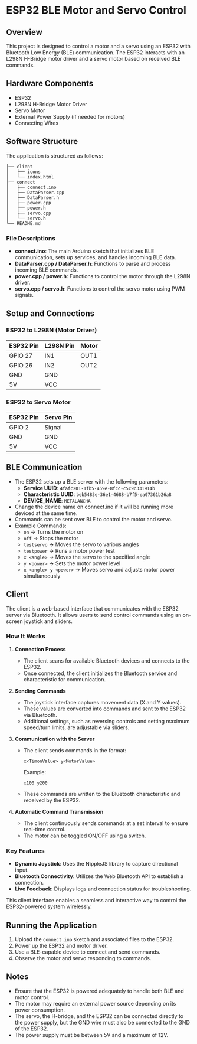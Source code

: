 # ESP32 BLE Motor and Servo Control

## Overview
This project is designed to control a motor and a servo using an ESP32 with Bluetooth Low Energy (BLE) communication. The ESP32 interacts with an L298N H-Bridge motor driver and a servo motor based on received BLE commands.

## Hardware Components
- ESP32
- L298N H-Bridge Motor Driver
- Servo Motor
- External Power Supply (if needed for motors)
- Connecting Wires

## Software Structure
The application is structured as follows:

```
├── client
│   ├── icons
│   └── index.html
├── connect
│   ├── connect.ino
│   ├── DataParser.cpp
│   ├── DataParser.h
│   ├── power.cpp
│   ├── power.h
│   ├── servo.cpp
│   └── servo.h
└── README.md
```

### File Descriptions
- **connect.ino**: The main Arduino sketch that initializes BLE communication, sets up services, and handles incoming BLE data.
- **DataParser.cpp / DataParser.h**: Functions to parse and process incoming BLE commands.
- **power.cpp / power.h**: Functions to control the motor through the L298N driver.
- **servo.cpp / servo.h**: Functions to control the servo motor using PWM signals.

## Setup and Connections

### ESP32 to L298N (Motor Driver)
| ESP32 Pin | L298N Pin |   Motor   |
|-----------|-----------|-----------|
| GPIO 27   | IN1       | OUT1      |
| GPIO 26   | IN2       | OUT2      |
| GND       | GND       |           |
| 5V        | VCC       |           |

### ESP32 to Servo Motor
| ESP32 Pin | Servo Pin  |
|-----------|-----------|
| GPIO 2    | Signal    |
| GND       | GND       |
| 5V        | VCC       |

## BLE Communication
- The ESP32 sets up a BLE server with the following parameters:
  - **Service UUID**: `4fafc201-1fb5-459e-8fcc-c5c9c331914b`
  - **Characteristic UUID**: `beb5483e-36e1-4688-b7f5-ea07361b26a8`
  - **DEVICE_NAME**: `METALANCHA`
- Change the device name on connect.ino if it will be running more deviced at the same time.
- Commands can be sent over BLE to control the motor and servo.
- Example Commands:
  - `on` → Turns the motor on
  - `off` → Stops the motor
  - `testservo` → Moves the servo to various angles
  - `testpower` → Runs a motor power test
  - `x <angle>` → Moves the servo to the specified angle
  - `y <power>` → Sets the motor power level
  - `x <angle> y <power>` → Moves servo and adjusts motor power simultaneously

## Client

The client is a web-based interface that communicates with the ESP32 server via Bluetooth. It allows users to send control commands using an on-screen joystick and sliders.

### How It Works

1. **Connection Process**
   - The client scans for available Bluetooth devices and connects to the ESP32.
   - Once connected, the client initializes the Bluetooth service and characteristic for communication.

2. **Sending Commands**
   - The joystick interface captures movement data (X and Y values).
   - These values are converted into commands and sent to the ESP32 via Bluetooth.
   - Additional settings, such as reversing controls and setting maximum speed/turn limits, are adjustable via sliders.

3. **Communication with the Server**
   - The client sends commands in the format:
     ```
     x<TimonValue> y<MotorValue>
     ```
     Example:
     ```
     x100 y200
     ```
   - These commands are written to the Bluetooth characteristic and received by the ESP32.

4. **Automatic Command Transmission**
   - The client continuously sends commands at a set interval to ensure real-time control.
   - The motor can be toggled ON/OFF using a switch.

### Key Features

- **Dynamic Joystick**: Uses the NippleJS library to capture directional input.
- **Bluetooth Connectivity**: Utilizes the Web Bluetooth API to establish a connection.
- **Live Feedback**: Displays logs and connection status for troubleshooting.

This client interface enables a seamless and interactive way to control the ESP32-powered system wirelessly.


## Running the Application
1. Upload the `connect.ino` sketch and associated files to the ESP32.
2. Power up the ESP32 and motor driver.
3. Use a BLE-capable device to connect and send commands.
4. Observe the motor and servo responding to commands.

## Notes
- Ensure that the ESP32 is powered adequately to handle both BLE and motor control.
- The motor may require an external power source depending on its power consumption.
- The servo, the H-bridge, and the ESP32 can be connected directly to the power supply, but the GND wire must also be connected to the GND of the ESP32.
- The power supply must be between 5V and a maximum of 12V.
